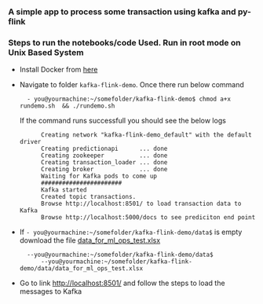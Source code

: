 ### A simple app to process some transaction using kafka and py-flink


### Steps to run the notebooks/code Used. Run in root mode on Unix Based System

- Install Docker from [here](https://docs.docker.com/get-docker/)

- Navigate to folder `kafka-flink-demo`. Once there run below command

        - you@yourmachine:~/somefolder/kafka-flink-demo$ chmod a+x rundemo.sh  && ./rundemo.sh
        
    If the command runs successfull you should see the below logs
    
            Creating network "kafka-flink-demo_default" with the default driver
            Creating predictionapi      ... done
            Creating zookeeper          ... done
            Creating transaction_loader ... done
            Creating broker             ... done
            Waiting for Kafka pods to come up
            #######################   
            Kafka started
            Created topic transactions.
            Browse http://localhost:8501/ to load transaction data to Kafka
            Browse http://localhost:5000/docs to see prediciton end point

- If `- you@yourmachine:~/somefolder/kafka-flink-demo/data$` is empty download the file [data_for_ml_ops_test.xlsx]()

        --you@yourmachine:~/somefolder/kafka-flink-demo/data$
            --you@yourmachine:~/somefolder/kafka-flink-demo/data/data_for_ml_ops_test.xlsx

- Go to link [http://localhost:8501/](http://localhost:8501/) and follow the steps to load the messages to Kafka

 
    


